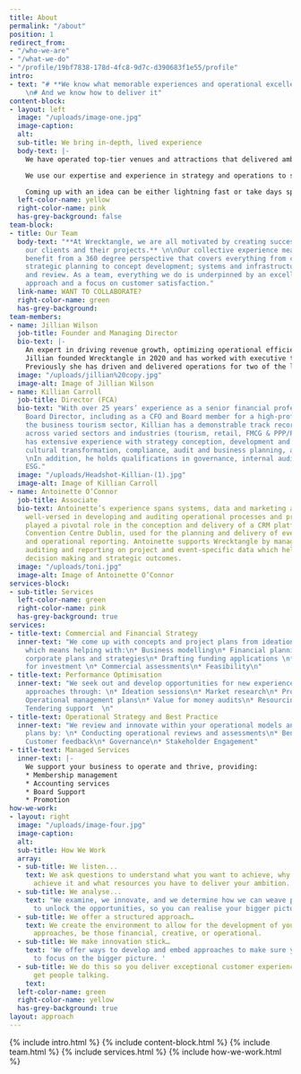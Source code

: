 ```yaml
---
title: About
permalink: "/about"
position: 1
redirect_from:
- "/who-we-are"
- "/what-we-do"
- "/profile/19bf7838-178d-4fc8-9d7c-d390683f1e55/profile"
intro:
- text: "# **We know what memorable experiences and operational excellence looks like**
    \n# And we know how to deliver it"
content-block:
- layout: left
  image: "/uploads/image-one.jpg"
  image-caption: 
  alt: 
  sub-title: We bring in-depth, lived experience
  body-text: |-
    We have operated top-tier venues and attractions that delivered ambitious commercial targets.

    We use our expertise and experience in strategy and operations to support you step by step. This might look like taking care of all the details, financial planning, market research and accreditation processes. Or developing a visitor experience from scratch.

    Coming up with an idea can be either lightning fast or take days spent in a meeting room with an empty whiteboard. To bring these ideas to life, we offer practical solutions, grounded in best practice, and centred on what you want to achieve.
  left-color-name: yellow
  right-color-name: pink
  has-grey-background: false
team-block:
- title: Our Team
  body-text: "**At Wrecktangle, we are all motivated by creating success stories for
    our clients and their projects.** \n\nOur collective experience means clients
    benefit from a 360 degree perspective that covers everything from commercial and
    strategic planning to concept development; systems and infrastructure to audit
    and review. As a team, everything we do is underpinned by an excellent operational
    approach and a focus on customer satisfaction."
  link-name: WANT TO COLLABORATE?
  right-color-name: green
  has-grey-background: 
team-members:
- name: Jillian Wilson
  job-title: Founder and Managing Director
  bio-text: |-
    An expert in driving revenue growth, optimizing operational efficiency, and developing strategic partnerships, Jillian has a passion for providing exceptional visitor experiences, and she excels in creating and executing revenue-generating plans, aligning cross-functional teams, and building strong, collaborative relationships with stakeholders.
    Jillian founded Wrecktangle in 2020 and has worked with executive teams in some of Ireland’s top tier venues and experiences (The Abbey Theatre, Trinity College Dublin, RDS, Theatre of Light).
    Previously she has driven and delivered operations for two of the largest and most successful tourism venues in Ireland: in Business Tourism, The Convention Centre Dublin (CCD) through mobilisation to operational success; and  in Leisure Tourism, at Trinity College Dublin, and The Book of Kells as Head of Tourism during a period of exceptional growth.
  image: "/uploads/jillian%20copy.jpg"
  image-alt: Image of Jillian Wilson
- name: Killian Carroll
  job-title: Director (FCA)
  bio-text: "With over 25 years’ experience as a senior financial professional and
    Board Director, including as a CFO and Board member for a high-profile PPP in
    the business tourism sector, Killian has a demonstrable track record of achievement
    across varied sectors and industries (tourism, retail, FMCG & PPP/PFA). \nKillian
    has extensive experience with strategy conception, development and implementation,
    cultural transformation, compliance, audit and business planning, and risk management.
    \nIn addition, he holds qualifications in governance, internal auditing ISO &
    ESG."
  image: "/uploads/Headshot-Killian-(1).jpg"
  image-alt: Image of Killian Carroll
- name: Antoinette O’Connor
  job-title: Associate
  bio-text: Antoinette’s experience spans systems, data and marketing and she  is
    well-versed in developing and auditing operational processes and procedures. She
    played a pivotal role in the conception and delivery of a CRM platform in the
    Convention Centre Dublin, used for the planning and delivery of events and financial
    and operational reporting. Antoinette supports Wrecktangle by managing, analysing,
    auditing and reporting on project and event-specific data which helps drive commercial
    decision making and strategic outcomes.
  image: "/uploads/toni.jpg"
  image-alt: Image of Antoinette O’Connor
services-block:
- sub-title: Services
  left-color-name: green
  right-color-name: pink
  has-grey-background: true
services:
- title-text: Commercial and Financial Strategy
  inner-text: "We come up with concepts and project plans from ideation to realisation,
    which means helping with:\n* Business modelling\n* Financial planning \n* Developing
    corporate plans and strategies\n* Drafting funding applications \n* Presentations
    for investment \n* Commercial assessments\n* Feasibility\n"
- title-text: Performance Optimisation
  inner-text: "We seek out and develop opportunities for new experiences or improved
    approaches through: \n* Ideation sessions\n* Market research\n* Process efficiency\n*
    Operational management plans\n* Value for money audits\n* Resourcing models\n*
    Tendering support  \n"
- title-text: Operational Strategy and Best Practice
  inner-text: "We review and innovate within your operational models and business
    plans by: \n* Conducting operational reviews and assessments\n* Benchmarking\n*
    Customer feedback\n* Governance\n* Stakeholder Engagement"
- title-text: Managed Services
  inner-text: |-
    We support your business to operate and thrive, providing:
    * Membership management
    * Accounting services
    * Board Support
    * Promotion
how-we-work:
- layout: right
  image: "/uploads/image-four.jpg"
  image-caption: 
  alt: 
  sub-title: How We Work
  array:
  - sub-title: We listen...
    text: We ask questions to understand what you want to achieve, why you want to
      achieve it and what resources you have to deliver your ambition.
  - sub-title: We analyse...
    text: "​We examine, we innovate, and we determine how we can weave past any roadblocks
      to unlock the opportunities, so you can realise your bigger picture objectives."
  - sub-title: We offer a structured approach…
    text: We create the environment to allow for the development of your strategic
      approaches, be those financial, creative, or operational.
  - sub-title: We make innovation stick…
    text: 'We offer ways to develop and embed approaches to make sure you continue
      to focus on the bigger picture. '
  - sub-title: We do this so you deliver exceptional customer experiences that will
      get people talking.
    text: 
  left-color-name: green
  right-color-name: yellow
  has-grey-background: true
layout: approach
---
```


{% include intro.html %}
{% include content-block.html %}
{% include team.html %}
{% include services.html %}
{% include how-we-work.html %}
